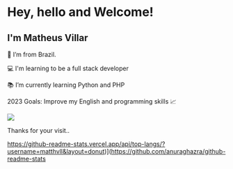 # Hey, hello and Welcome!

## I'm Matheus Villar

:house_with_garden: I’m from Brazil.

:computer: I'm learning to be a full stack developer

:books: I’m currently learning Python and PHP

2023 Goals: Improve my English and programming skills 📈

<picture>
<source 
  srcset="https://github-readme-stats.vercel.app/api?username=matthvll&show_icons=true&theme=dark"
  media="(prefers-color-scheme: dark)"
/>
<source
  srcset="https://github-readme-stats.vercel.app/api?username=matthvll&show_icons=true"
  media="(prefers-color-scheme: light), (prefers-color-scheme: no-preference)"
/>
<img src="https://github-readme-stats.vercel.app/api?username=matthvll&show_icons=true" />
</picture>

  
Thanks for your visit..

https://github-readme-stats.vercel.app/api/top-langs/?username=matthvll&layout=donut)](https://github.com/anuraghazra/github-readme-stats
